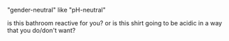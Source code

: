 "gender-neutral" like "pH-neutral"

is this bathroom reactive for you? or is this shirt going to be acidic in a way that you do/don't want?
